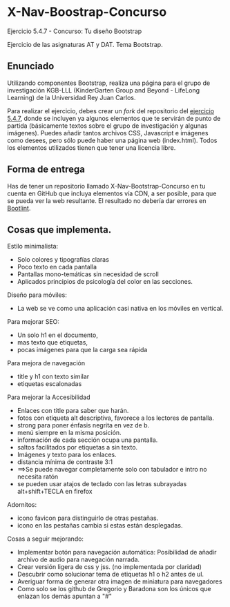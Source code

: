 ﻿# X-Nav-Boostrap-Concurso
Ejercicio 5.4.7 - Concurso: Tu diseño Bootstrap

Ejercicio de las asignaturas AT y DAT. Tema Bootstrap.

## Enunciado 

Utilizando componentes Bootstrap, realiza una página para el grupo de investigación KGB-LLL (KinderGarten Group and Beyond - LifeLong Learning) de la Universidad Rey Juan Carlos.

Para realizar el ejercicio, debes crear un <i>fork</i> del repositorio del <a href="https://github.com/CursosWeb/X-NAV-Bootstrap-Concurso">ejercicio 5.4.7</a>, donde se incluyen ya algunos elementos que te servirán de punto de partida (básicamente textos sobre el grupo de investigación y algunas imágenes). Puedes añadir tantos archivos CSS, Javascript e imágenes como desees, pero sólo puede haber una página web (index.html). Todos los elementos utilizados tienen que tener una licencia libre.

## Forma de entrega

Has de tener un repositorio llamado X-Nav-Bootstrap-Concurso en tu cuenta en GitHub
que incluya elementos vía CDN, a ser posible, para que se pueda ver la 
web resultante. El resultado no debería dar errores en <a href="http://blog.getbootstrap.com/2014/09/23/bootlint/">Bootlint</a>.

## Cosas que implementa.
Estilo minimalista:
* Solo colores y tipografías claras
* Poco texto en cada pantalla
* Pantallas mono-temáticas sin necesidad de scroll
* Aplicados principios de  psicología del color en las secciones.

Diseño para móviles:
* La web se ve como una aplicación casi nativa en los móviles en vertical.

Para mejorar SEO:
* Un solo h1 en el documento, 
* mas texto que etiquetas,
* pocas imágenes para que la carga sea rápida


Para mejora de navegación
* title y h1 con texto similar
* etiquetas escalonadas


Para mejorar la Accesibilidad
* Enlaces con title  para saber que  harán.
* fotos con etiqueta alt descriptiva, favorece a los lectores de pantalla.
* strong para poner énfasis negrita en vez de b.
* menú siempre en la misma posición.
* información de cada sección  ocupa una pantalla. 
* saltos facilitados por etiquetas a sin texto.
* Imágenes y texto para los enlaces.
* distancia mínima de contraste 3:1
* ==>Se puede navegar completamente solo con tabulador e intro no necesita ratón
* se pueden usar atajos de teclado con las letras subrayadas alt+shift+TECLA en firefox

Adornitos:
* icono favicon  para distinguirlo de otras pestañas.
* icono en las pestañas cambia si estas están desplegadas.


Cosas a seguir mejorando:
* Implementar botón para navegación automática: Posibilidad de añadir archivo de audio para navegación narrada. 
* Crear versión ligera de css y jss. (no implementada por claridad)
* Descubrir como solucionar tema de etiquetas h1 o h2 antes de ul.
* Averiguar forma de generar otra imagen de miniatura para navegadores
* Como solo se los github de Gregorio y Baradona son los únicos que enlazan los demás apuntan a "#"